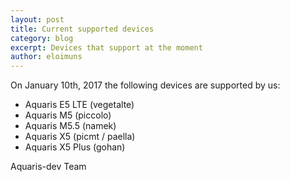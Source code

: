 ```yaml
---
layout: post
title: Current supported devices
category: blog
excerpt: Devices that support at the moment
author: eloimuns
---
```


On January 10th, 2017 the following devices are supported by us:

* Aquaris E5 LTE (vegetalte)
* Aquaris M5 (piccolo)
* Aquaris M5.5 (namek)
* Aquaris X5 (picmt / paella)
* Aquaris X5 Plus (gohan)

Aquaris-dev Team
